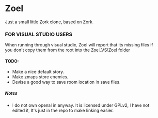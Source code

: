 Zoel
====

Just a small little Zork clone, based on Zork.

### FOR VISUAL STUDIO USERS

When running through visual studio, Zoel will report that its missing files if you don't copy them from the root into the Zoel_VS\Zoel folder

#### TODO:

* Make a nice default story.
* Make zmaps store enemies.
* Devise a good way to save room location in save files.

##### Notes

* I do not own openal in anyway. It is licensed under GPLv2, I have not edited it, It's just in the repo to make linking easier.
